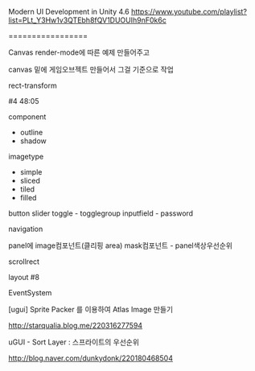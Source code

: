 Modern UI Development in Unity 4.6
https://www.youtube.com/playlist?list=PLt_Y3Hw1v3QTEbh8fQV1DUOUIh9nF0k6c


=================


Canvas
render-mode에 따른 예제 만들어주고

canvas 밑에 게임오브젝트 만들어서 그걸 기준으로 작업

rect-transform

#4 48:05



component
- outline 
- shadow

imagetype
- simple
- sliced
- tiled
- filled


button
slider
toggle - togglegroup
inputfield - password

navigation

panel에 image컴포넌트(클리핑 area)
mask컴포넌트 - panel색상우선순위

scrollrect


layout #8


EventSystem



[ugui] Sprite Packer 를 이용하여 Atlas Image 만들기

http://starqualia.blog.me/220316277594

 	
uGUI - Sort Layer : 스프라이트의 우선순위

http://blog.naver.com/dunkydonk/220180468504